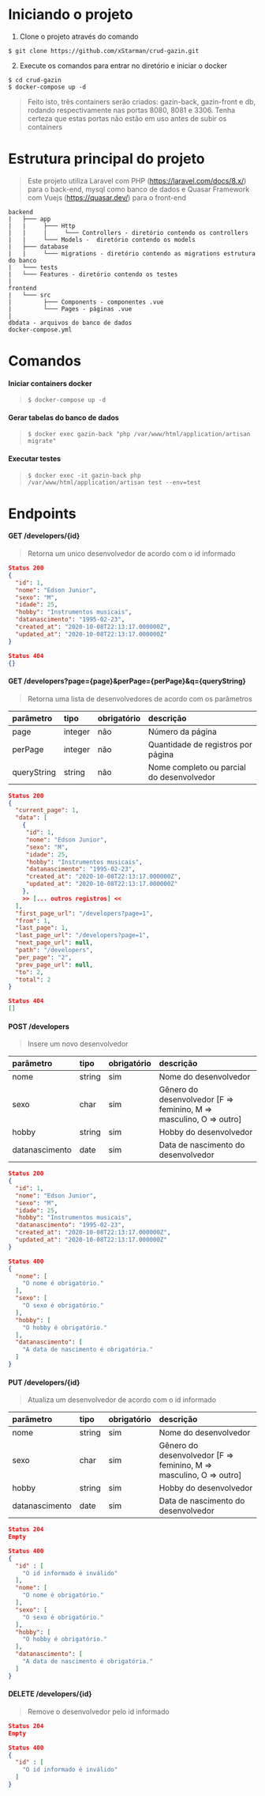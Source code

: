 # Iniciando o projeto
1. Clone o projeto através do comando

```
$ git clone https://github.com/xStarman/crud-gazin.git
``` 

2. Execute os comandos para entrar no diretório e iniciar o docker
```
$ cd crud-gazin
$ docker-compose up -d
```

> Feito isto, três containers serão criados: gazin-back, gazin-front e db, rodando respectivamente nas portas 8080, 8081 e 3306. Tenha certeza que estas portas não estão em uso antes de subir os containers


# Estrutura principal do projeto
> Este projeto utiliza Laravel com PHP (https://laravel.com/docs/8.x/) para o back-end, mysql como banco de dados e Quasar Framework com Vuejs (https://quasar.dev/) para o front-end 
```
backend
|   ├─── app
|   |     ├─── Http
|   |     |     └─── Controllers - diretório contendo os controllers
|   |     └─── Models -  diretório contendo os models
|   ├─── database
|   |     └─── migrations - diretório contendo as migrations estrutura do banco
|   └─── tests
|   └─── Features - diretório contendo os testes
|
frontend
|   └─── src
|         ├─── Components - componentes .vue
|         └─── Pages - páginas .vue
|
dbdata - arquivos do banco de dados
docker-compose.yml

```
# Comandos
#### Iniciar containers docker
> `$ docker-compose up -d`
#### Gerar tabelas do banco de dados
> `$ docker exec gazin-back "php /var/www/html/application/artisan migrate"`
#### Executar testes
> `$ docker exec -it gazin-back php /var/www/html/application/artisan test --env=test`


# Endpoints
#### GET /developers/{id} 
> Retorna um unico desenvolvedor de acordo com o id informado

```json
Status 200
{
  "id": 1,
  "nome": "Edson Junior",
  "sexo": "M",
  "idade": 25,
  "hobby": "Instrumentos musicais",
  "datanascimento": "1995-02-23",
  "created_at": "2020-10-08T22:13:17.000000Z",
  "updated_at": "2020-10-08T22:13:17.000000Z"
}

```
```json
Status 404
{}
```

#### GET /developers?page={page}&perPage={perPage}&q={queryString}
> Retorna uma lista de desenvolvedores de acordo com os parâmetros

parâmetro | tipo | obrigatório | descrição
:--------- | :--------- | :--------- | :--------- 
page | integer | não | Número da página
perPage | integer | não | Quantidade de registros por página
queryString | string | não | Nome completo ou parcial do desenvolvedor

```json
Status 200
{
  "current_page": 1,
  "data": [
    {
     "id": 1,
     "nome": "Edson Junior",
     "sexo": "M",
     "idade": 25,
     "hobby": "Instrumentos musicais",
     "datanascimento": "1995-02-23",
     "created_at": "2020-10-08T22:13:17.000000Z",
     "updated_at": "2020-10-08T22:13:17.000000Z"
    },
    >> [... outros registros] <<
  ],
  "first_page_url": "/developers?page=1",
  "from": 1,
  "last_page": 1,
  "last_page_url": "/developers?page=1",
  "next_page_url": null,
  "path": "/developers",
  "per_page": "2",
  "prev_page_url": null,
  "to": 2,
  "total": 2
}

```
```json
Status 404
[]
```

#### POST /developers
> Insere um novo desenvolvedor

parâmetro | tipo | obrigatório | descrição
:--------- | :--------- | :--------- | :--------- 
nome | string | sim | Nome do desenvolvedor
sexo | char | sim | Gênero do desenvolvedor [F => feminino, M => masculino, O => outro]
hobby | string | sim | Hobby do desenvolvedor
datanascimento | date | sim | Data de nascimento do desenvolvedor

```json
Status 200
{
  "id": 1,
  "nome": "Edson Junior",
  "sexo": "M",
  "idade": 25,
  "hobby": "Instrumentos musicais",
  "datanascimento": "1995-02-23",
  "created_at": "2020-10-08T22:13:17.000000Z",
  "updated_at": "2020-10-08T22:13:17.000000Z"
}

```
```json
Status 400
{
  "nome": [
    "O nome é obrigatório."
  ],
  "sexo": [
    "O sexo é obrigatório."
  ],
  "hobby": [
    "O hobby é obrigatório."
  ],
  "datanascimento": [
    "A data de nascimento é obrigatória."
  ]
}
```

#### PUT /developers/{id}
> Atualiza um desenvolvedor de acordo com o id informado

parâmetro | tipo | obrigatório | descrição
:--------- | :--------- | :--------- | :--------- 
nome | string | sim | Nome do desenvolvedor
sexo | char | sim | Gênero do desenvolvedor [F => feminino, M => masculino, O => outro]
hobby | string | sim | Hobby do desenvolvedor
datanascimento | date | sim | Data de nascimento do desenvolvedor

```json
Status 204
Empty

```
```json
Status 400
{
  "id" : [
    "O id informado é inválido"
  ],
  "nome": [
    "O nome é obrigatório."
  ],
  "sexo": [
    "O sexo é obrigatório."
  ],
  "hobby": [
    "O hobby é obrigatório."
  ],
  "datanascimento": [
    "A data de nascimento é obrigatória."
  ]
}
```

#### DELETE /developers/{id}
> Remove o desenvolvedor pelo id informado

```json
Status 204
Empty

```
```json
Status 400
{
  "id" : [
    "O id informado é inválido"
  ]
}
```

